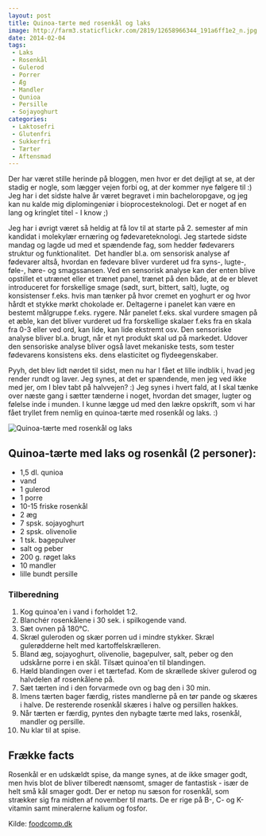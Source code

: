 ```yaml
---
layout: post
title: Quinoa-tærte med rosenkål og laks
image: http://farm3.staticflickr.com/2819/12658966344_191a6ff1e2_n.jpg
date: 2014-02-04
tags:
 - Laks
 - Rosenkål
 - Gulerod
 - Porrer
 - Æg
 - Mandler
 - Qunioa
 - Persille
 - Sojayoghurt
categories:
 - Laktosefri
 - Glutenfri
 - Sukkerfri
 - Tærter
 - Aftensmad
---
```


Der har været stille herinde på bloggen, men hvor er det dejligt at se, at der
stadig er nogle, som lægger vejen forbi og, at der kommer nye følgere til :) Jeg
har i det sidste halve år været begravet i min bacheloropgave, og jeg kan nu
kalde mig diplomingeniør i bioprocesteknologi. Det er noget af en lang og
kringlet titel - I know ;) 

Jeg har i øvrigt været så heldig at få lov til at starte på 2. semester af min
kandidat i molekylær ernæring og fødevareteknologi. Jeg startede sidste mandag
og lagde ud med et spændende fag, som hedder fødevarers struktur og
funktionalitet.  Det handler bl.a. om sensorisk analyse af fødevarer altså,
hvordan en fødevare bliver vurderet ud fra syns-, lugte-, føle-, høre- og
smagssansen. Ved en sensorisk analyse kan der enten blive opstillet et utrænet
eller et trænet panel, trænet på den både, at de er blevet introduceret for
forskellige smage (sødt, surt, bittert, salt), lugte, og konsistenser f.eks.
hvis man tænker på hvor cremet en yoghurt er og hvor hårdt et stykke mørkt
chokolade er. Deltagerne i panelet kan være en bestemt målgruppe f.eks. rygere.
Når panelet f.eks. skal vurdere smagen på et æble, kan det bliver vurderet ud
fra forskellige skalaer f.eks fra en skala fra 0-3 eller ved ord, kan lide, kan
lide ekstremt osv. Den sensoriske analyse bliver bl.a. brugt, når et nyt produkt
skal ud på markedet. Udover den sensoriske analyse bliver også lavet mekaniske
tests, som tester fødevarens konsistens eks. dens elasticitet og
flydeegenskaber. 

Pyyh, det blev lidt nørdet til sidst, men nu har I fået et lille indblik i, hvad
jeg render rundt og laver. Jeg synes, at det er spændende, men jeg ved ikke med
jer, om I blev tabt på halvvejen? :) Jeg synes i hvert fald, at I skal tænke
over næste gang i sætter tænderne i noget, hvordan det smager, lugter og følelse
inde i munden. I kunne lægge ud med den lækre opskrift, som vi har fået tryllet
frem nemlig en quinoa-tærte med rosenkål og laks. :)

![Quinoa-tærte med rosenkål og laks](http://farm3.staticflickr.com/2819/12658966344_191a6ff1e2.jpg)


## Quinoa-tærte med laks og rosenkål (2 personer):
- 1,5 dl. qunioa
- vand
- 1 gulerod
- 1 porre
- 10-15 friske rosenkål
- 2 æg
- 7 spsk. sojayoghurt
- 2 spsk. olivenolie
- 1 tsk. bagepulver 
- salt og peber
- 200 g. røget laks
- 10 mandler
- lille bundt persille


### Tilberedning
1. Kog quinoa'en i vand i forholdet 1:2.
2. Blanchér rosenkålene i 30 sek. i spilkogende vand.
2. Sæt ovnen på 180°C.
3. Skræl guleroden og skær porren ud i mindre stykker. Skræl gulerødderne helt med kartoffelskrælleren.
4. Bland æg, sojayoghurt, olivenolie, bagepulver, salt, peber og den udskårne porre i en skål. Tilsæt quinoa'en til blandingen.
5. Hæld blandingen over i et tærtefad. Kom de skrællede skiver gulerod og halvdelen af rosenkålene på.
6. Sæt tærten ind i den forvarmede ovn og bag den i 30 min.
7. Imens tærten bager færdig, ristes mandlerne på en tør pande og skæres i halve. De resterende rosenkål skæres i halve og persillen hakkes.
8. Når tærten er færdig, pyntes den nybagte tærte med laks, rosenkål, mandler og persille. 
9. Nu klar til at spise.

## Frække facts
Rosenkål er en udskældt spise, da mange synes, at de ikke smager godt, men hvis
blot de bliver tilberedt nænsomt, smager de fantastisk - især de helt små kål
smager godt. Der er netop nu sæson for rosenkål, som strækker sig fra midten af
november til marts. De er rige på B-, C- og K-vitamin samt mineralerne kalium og
fosfor.

Kilde: [foodcomp.dk](http://www.foodcomp.dk/)
